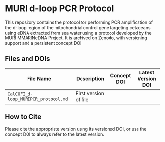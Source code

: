 # MURI d-loop PCR Protocol

This repository contains the protocol for performing PCR amplification of the d-loop region of the mitochondrial control gene targeting cetaceans using eDNA extracted from sea water using a protocol developed by the MURI MMARINeDNA Project. It is archived on Zenodo, with versioning support and a persistent concept DOI.

## Files and DOIs

| File Name              | Description            | Concept DOI                          | Latest Version DOI                      |
|------------------------|-----------------------|---------------------------------------|------------------------------------------|
| `CalCOFI_d-loop_MURIPCR_protocol.md`        | First version of file |  |  |

## How to Cite

Please cite the appropriate version using its versioned DOI, or use the concept DOI to always refer to the latest version.
